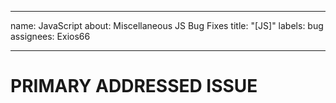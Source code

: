 ---
 name: JavaScript
 about: Miscellaneous JS Bug Fixes
 title: "[JS]"
 labels: bug
 assignees: Exios66
 
 ---
 
 # PRIMARY ADDRESSED ISSUE

